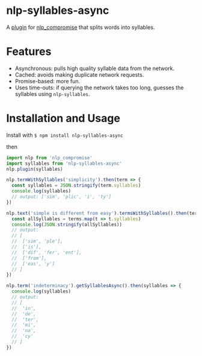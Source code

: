 # nlp-syllables-async
A [plugin](https://github.com/nlp-compromise/nlp_compromise/wiki/Plugins) for [nlp_compromise](https://github.com/nlp-compromise/nlp_compromise) that splits words into syllables.

# Features
- Asynchronous: pulls high quality syllable data from the network.
- Cached: avoids making duplicate network requests.
- Promise-based: more fun.
- Uses time-outs: if querying the network takes too long, guesses the syllables using `nlp-syllables`.

# Installation and Usage

Install with `$ npm install nlp-syllables-async`

then

```javascript
import nlp from 'nlp_compromise'
import syllables from 'nlp-syllables-async'
nlp.plugin(syllables)

nlp.termWithSyllables('simplicity').then(term => {
  const syllables = JSON.stringify(term.syllables)
  console.log(syllables)
  // output: ['sim', 'plic', 'i', 'ty']
})

nlp.text('simple is different from easy').termsWithSyllables().then(terms => {
  const allSyllables = terms.map(t => t.syllables)
  console.log(JSON.stringify(allSyllables))
  // output:
  // [
  //  ['sim', 'ple'],
  //  ['is'],
  //  ['dif', 'fer', 'ent'],
  //  ['from'],
  //  ['eas', 'y']
  // ]
})

nlp.term('indeterminacy').getSyllablesAsync().then(syllables => {
  console.log(syllables)
  // output:
  // [
  //  'in',
  //  'de',
  //  'ter',
  //  'mi',
  //  'na',
  //  'cy'
  // ]
})
```
